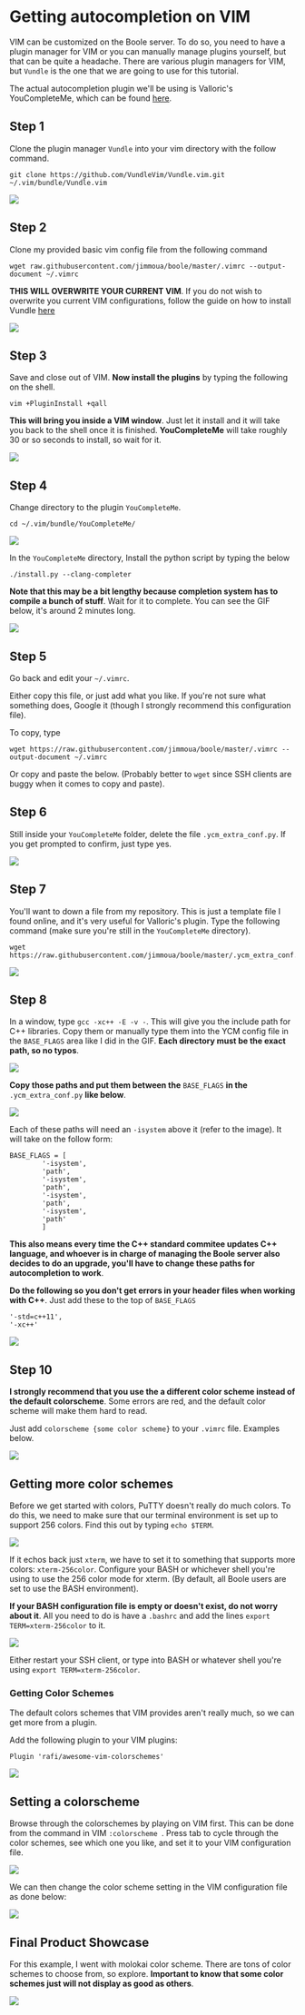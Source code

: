 # Getting autocompletion on VIM

VIM can be customized on the Boole server. To do so, you need to have a plugin
manager for VIM or you can manually manage plugins yourself, but that can be
quite a headache. There are various plugin managers for VIM, but `Vundle` is
the one that we are going to use for this tutorial.

The actual autocompletion plugin we'll be using is Valloric's YouCompleteMe,
which can be found [here](https://github.com/ycm-core/YouCompleteMe).

## Step 1

Clone the plugin manager `Vundle` into your vim directory with the follow
command.

```
git clone https://github.com/VundleVim/Vundle.vim.git ~/.vim/bundle/Vundle.vim
```

![](img/01.gif)

## Step 2

Clone my provided basic vim config file from the following command

```
wget raw.githubusercontent.com/jimmoua/boole/master/.vimrc --output-document ~/.vimrc
```

**THIS WILL OVERWRITE YOUR CURRENT VIM**. If you do not wish to overwrite you
current VIM configurations, follow the guide on how to install Vundle
[here](https://github.com/VundleVim/Vundle.vim)

![](img/02.gif)

## Step 3

Save and close out of VIM. **Now install the plugins** by typing the following
on the shell.

```
vim +PluginInstall +qall
```

**This will bring you inside a VIM window**. Just let it install and it will
take you back to the shell once it is finished. **YouCompleteMe** will take
roughly 30 or so seconds to install, so wait for it.

![](img/03.gif)

## Step 4

Change directory to the plugin `YouCompleteMe`.

```
cd ~/.vim/bundle/YouCompleteMe/
```

![](img/04.gif)

In the `YouCompleteMe` directory, Install the python script by typing the below

```
./install.py --clang-completer
```

**Note that this may be a bit lengthy because completion system has to compile
a bunch of stuff**. Wait for it to complete. You can see the GIF below, it's
around 2 minutes long.

![](img/05.gif)

## Step 5

Go back and edit your `~/.vimrc`.

Either copy this file, or just add what you like. If you're not sure what
something does, Google it (though I strongly recommend this configuration file).

To copy, type
```
wget https://raw.githubusercontent.com/jimmoua/boole/master/.vimrc --output-document ~/.vimrc
```

Or copy and paste the below. (Probably better to `wget` since SSH clients are
buggy when it comes to copy and paste).

## Step 6

Still inside your `YouCompleteMe` folder, delete the file `.ycm_extra_conf.py`.
If you get prompted to confirm, just type yes.

![](img/06.gif)

## Step 7

You'll want to down a file from my repository. This is just a template file I
found online, and it's very useful for Valloric's plugin. Type the following
command (make sure you're still in the `YouCompleteMe` directory).

```
wget https://raw.githubusercontent.com/jimmoua/boole/master/.ycm_extra_conf.py
```

![](img/07.gif)

## Step 8

In a window, type `gcc -xc++ -E -v -`. This will give you the include path for
C++ libraries. Copy them or manually type them into the YCM config file in the
`BASE_FLAGS` area like I did in the GIF. **Each directory must be the exact
path, so no typos**.

![](img/08.gif)

**Copy those paths and put them between the** `BASE_FLAGS` **in the**
`.ycm_extra_conf.py` **like below**.

![](img/09.png)

Each of these paths will need an `-isystem` above it (refer to the image). It
will take on the follow form:

```
BASE_FLAGS = [
        '-isystem',
        'path',
        '-isystem',
        'path',
        '-isystem',
        'path',
        '-isystem',
        'path'
        ]
```

**This also means every time the C++ standard commitee updates C++ language,
and whoever is in charge of managing the Boole server also decides to do an
upgrade, you'll have to change these paths for autocompletion to work**.


**Do the following so you don't get errors in your header files when working
with C++**. Just add these to the top of `BASE_FLAGS`

```
'-std=c++11',
'-xc++'
```

![](img/09.gif)

## Step 10

**I strongly recommend that you use the a different color scheme instead of the
default colorscheme**. Some errors are red, and the default color scheme will
make them hard to read.

Just add `colorscheme {some color scheme}` to your `.vimrc` file. Examples
below.

![](img/example.gif)

## Getting more color schemes

Before we get started with colors, PuTTY doesn't really do much colors. To do
this, we need to make sure that our terminal environment is set up to support
256 colors. Find this out by typing `echo $TERM`.

![](img/11.gif)

If it echos back just `xterm`, we have to set it to something that supports
more colors: `xterm-256color`. Configure your BASH or whichever shell you're
using to use the 256 color mode for xterm. (By default, all Boole users are set
to use the BASH environment).

**If your BASH configuration file is empty or doesn't exist, do not worry about
it**. All you need to do is have a `.bashrc` and add the lines
`export TERM=xterm-256color` to it.

![](img/12.gif)

Either restart your SSH client, or type into BASH or whatever shell you're
using `export TERM=xterm-256color`.


### Getting Color Schemes

The default colors schemes that VIM provides aren't really much, so we can get
more from a plugin.

Add the following plugin to your VIM plugins:

```
Plugin 'rafi/awesome-vim-colorschemes'
```
![](img/10.gif)

## Setting a colorscheme

Browse through the colorschemes by playing on VIM first. This can be done from
the command in VIM `:colorscheme `. Press tab to cycle through the color
schemes, see which one you like, and set it to your VIM configuration file.

![](img/13.gif)

We can then change the color scheme setting in the VIM configuration file as
done below:

![](img/14.gif)

## Final Product Showcase

For this example, I went with molokai color scheme. There are tons of color
schemes to choose from, so explore. **Important to know that some color schemes
just will not display as good as others**.

![](img/final.gif)
